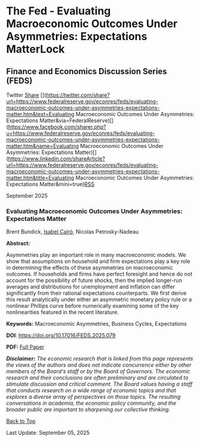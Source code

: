The Fed - Evaluating Macroeconomic Outcomes Under Asymmetries: Expectations MatterLock
======================================================================================

Finance and Economics Discussion Series (FEDS)
----------------------------------------------

Twitter [Share](#) [](https://twitter.com/share?url=https://www.federalreserve.gov/econres/feds/evaluating-macroeconomic-outcomes-under-asymmetries-expectations-matter.htm&text=Evaluating Macroeconomic Outcomes Under Asymmetries: Expectations Matter&via=FederalReserve)[](https://www.facebook.com/sharer.php?u=https://www.federalreserve.gov/econres/feds/evaluating-macroeconomic-outcomes-under-asymmetries-expectations-matter.htm&name=Evaluating Macroeconomic Outcomes Under Asymmetries: Expectations Matter)[](https://www.linkedin.com/shareArticle?url=https://www.federalreserve.gov/econres/feds/evaluating-macroeconomic-outcomes-under-asymmetries-expectations-matter.htm&title=Evaluating Macroeconomic Outcomes Under Asymmetries: Expectations Matter&mini=true)[](/cdn-cgi/l/email-protection#7f401d101b0642170b0b0f0c45505008080851191a1b1a0d1e130d1a0c1a0d091a51181009501a1c10110d1a0c50191a1b0c501a091e130a1e0b16111852121e1c0d101a1c10111012161c52100a0b1c10121a0c520a111b1a0d521e0c0612121a0b0d161a0c521a070f1a1c0b1e0b1610110c52121e0b0b1a0d51170b12590c0a1d151a1c0b423a091e130a1e0b1611185f321e1c0d101a1c10111012161c5f300a0b1c10121a0c5f2a111b1a0d5f3e0c0612121a0b0d161a0c455f3a070f1a1c0b1e0b1610110c5f321e0b0b1a0d)[RSS](/feeds/feds.xml)

September 2025

### Evaluating Macroeconomic Outcomes Under Asymmetries: Expectations Matter

Brent Bundick, [Isabel Cairó](https://www.federalreserve.gov/econres/isabel-cairo.htm), Nicolas Petrosky-Nadeau

**Abstract:**

Asymmetries play an important role in many macroeconomic models. We show that assumptions on household and firm expectations play a key role in determining the effects of these asymmetries on macroeconomic outcomes. If households and firms have perfect foresight and hence do not account for the possibility of future shocks, then the implied longer-run averages and distributions for unemployment and inflation can differ significantly from their rational expectations counterparts. We first derive this result analytically under either an asymmetric monetary policy rule or a nonlinear Phillips curve before numerically examining some of the key nonlinearities featured in the recent literature.

**Keywords:** Macroeconomic Asymmetries, Business Cycles, Expectations

**DOI**: https://doi.org/10.17016/FEDS.2025.079

**PDF:** [Full Paper](/econres/feds/files/2025079pap.pdf)

_**Disclaimer:** The economic research that is linked from this page represents the views of the authors and does not indicate concurrence either by other members of the Board's staff or by the Board of Governors. The economic research and their conclusions are often preliminary and are circulated to stimulate discussion and critical comment._ _The Board values having a staff that conducts research on a wide range of economic topics and that explores a diverse array of perspectives on those topics. The resulting conversations in academia, the economic policy community, and the broader public are important to sharpening our collective thinking._

[Back to Top](# "Scroll To Top")

Last Update: September 05, 2025